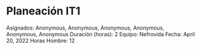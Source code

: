 # Planeación IT1

Asignados: Anonymous, Anonymous, Anonymous, Anonymous, Anonymous, Anonymous
Duración (horas): 2
Equipo: Nefrovida
Fecha: April 20, 2022
Horas Hombre: 12